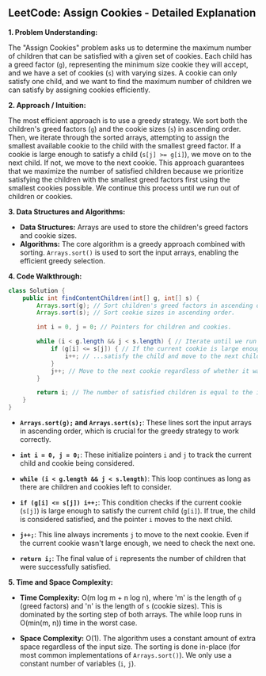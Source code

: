 ## LeetCode: Assign Cookies - Detailed Explanation

**1. Problem Understanding:**

The "Assign Cookies" problem asks us to determine the maximum number of children that can be satisfied with a given set of cookies.  Each child has a greed factor (`g`), representing the minimum size cookie they will accept, and we have a set of cookies (`s`) with varying sizes.  A cookie can only satisfy one child, and we want to find the maximum number of children we can satisfy by assigning cookies efficiently.


**2. Approach / Intuition:**

The most efficient approach is to use a greedy strategy.  We sort both the children's greed factors (`g`) and the cookie sizes (`s`) in ascending order.  Then, we iterate through the sorted arrays, attempting to assign the smallest available cookie to the child with the smallest greed factor.  If a cookie is large enough to satisfy a child (`s[j] >= g[i]`), we move on to the next child.  If not, we move to the next cookie.  This approach guarantees that we maximize the number of satisfied children because we prioritize satisfying the children with the smallest greed factors first using the smallest cookies possible.  We continue this process until we run out of children or cookies.


**3. Data Structures and Algorithms:**

* **Data Structures:** Arrays are used to store the children's greed factors and cookie sizes.
* **Algorithms:**  The core algorithm is a greedy approach combined with sorting.  `Arrays.sort()` is used to sort the input arrays, enabling the efficient greedy selection.


**4. Code Walkthrough:**

```java
class Solution {
    public int findContentChildren(int[] g, int[] s) {
        Arrays.sort(g); // Sort children's greed factors in ascending order.
        Arrays.sort(s); // Sort cookie sizes in ascending order.

        int i = 0, j = 0; // Pointers for children and cookies.

        while (i < g.length && j < s.length) { // Iterate until we run out of children or cookies.
            if (g[i] <= s[j]) { // If the current cookie is large enough for the current child...
                i++; // ...satisfy the child and move to the next child.
            }
            j++; // Move to the next cookie regardless of whether it was assigned.
        }

        return i; // The number of satisfied children is equal to the index 'i'.
    }
}
```

* **`Arrays.sort(g);` and `Arrays.sort(s);`**: These lines sort the input arrays in ascending order, which is crucial for the greedy strategy to work correctly.

* **`int i = 0, j = 0;`**: These initialize pointers `i` and `j` to track the current child and cookie being considered.

* **`while (i < g.length && j < s.length)`**: This loop continues as long as there are children and cookies left to consider.

* **`if (g[i] <= s[j]) i++;`**: This condition checks if the current cookie (`s[j]`) is large enough to satisfy the current child (`g[i]`). If true, the child is considered satisfied, and the pointer `i` moves to the next child.

* **`j++;`**: This line always increments `j` to move to the next cookie.  Even if the current cookie wasn't large enough, we need to check the next one.

* **`return i;`**:  The final value of `i` represents the number of children that were successfully satisfied.



**5. Time and Space Complexity:**

* **Time Complexity:** O(m log m + n log n), where 'm' is the length of `g` (greed factors) and 'n' is the length of `s` (cookie sizes). This is dominated by the sorting step of both arrays. The while loop runs in O(min(m, n)) time in the worst case.

* **Space Complexity:** O(1). The algorithm uses a constant amount of extra space regardless of the input size.  The sorting is done in-place (for most common implementations of `Arrays.sort()`).  We only use a constant number of variables (`i`, `j`).
